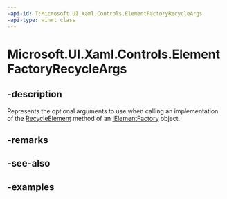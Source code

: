 ```yaml
---
-api-id: T:Microsoft.UI.Xaml.Controls.ElementFactoryRecycleArgs
-api-type: winrt class
---
```


<!-- Class syntax.
public class ElementFactoryRecycleArgs 
-->

# Microsoft.UI.Xaml.Controls.ElementFactoryRecycleArgs

## -description

Represents the optional arguments to use when calling an implementation of the [RecycleElement](/uwp/api/windows.ui.xaml.ielementfactory.recycleelement) method of an [IElementFactory](../microsoft.ui.xaml/ielementfactory.md) object.

## -remarks

## -see-also

## -examples

